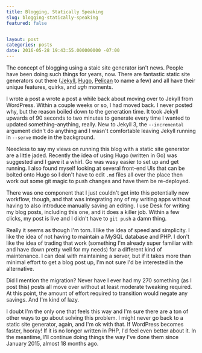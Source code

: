 ```yaml
---
title: Blogging, Statically Speaking
slug: blogging-statically-speaking
featured: false


layout: post
categories: posts
date: 2016-05-28 19:43:55.000000000 -07:00
---
```


The concept of blogging using a staic site generator isn't news. People have been doing such things for years, now. There are fantastic static site generators out there ([Jekyll](https://jekyllrb.com), [Hugo](https://gohugo.io), [Pelican](http://blog.getpelican.com) to name a few) and all have their unique features, quirks, and _ugh_ moments.

I wrote a post a wrote a post a while back about moving over to Jekyll from WordPress. Within a couple weeks or so, I had moved back. I never posted why, but the reason boiled down to the generation time. It took Jekyll upwards of 90 seconds to two minutes to generate every time I wanted to updated something–anything, really. New to Jekyll 3, the `--incremental` argument didn't do anything and I wasn't comfortable leaving Jekyll running in `--serve` mode in the background.

Needless to say my views on running this blog with a static site generator are a little jaded. Recently the idea of using Hugo (written in Go) was suggested and I gave it a whirl. Go was wasy easier to set up and get running. I also found myself looking at several front-end UIs that can be bolted onto Hugo so I don't have to edit `.md` files all over the place then work out some git magic to push changes and have them be re-deployed.

There was one component that I just couldn't get into this potentially new workflow, though, and that was integrating any of my writing apps without having to also introduce manually saving an editing. I use Desk for writing my blog posts, including this one, and it does a killer job. Within a few clicks, my post is live and I didn't have to `git push` a damn thing.

Really it seems as though I'm torn. I like the idea of speed and simplicity. I like the idea of not having to maintain a MySQL database and PHP. I don't like the idea of trading that work (something I'm already super familiar with and have down pretty well for my needs) for a different kind of maintenance. I can deal with maintaining a server, but if it takes more than minimal effort to get a blog post up, I'm not sure I'd be interested in the alternative.

Did I mention the migration? Never have I ever had my 270 something (as I post this) posts all move over without at least moderate tweaking required. At this point, the amount of effort required to transition would negate any savings. And I'm kind of lazy.

I doubt I'm the only one that feels this way and I'm sure there are a ton of other ways to go about solving this problem. I might never go back to a static site generator, again, and I'm ok with that. If WordPress becomes faster, hooray! If it is no longer written in PHP, I'd feel even better about it. In the meantime, I'll continue doing things the way I've done them since January 2015, almost 18 months ago.

